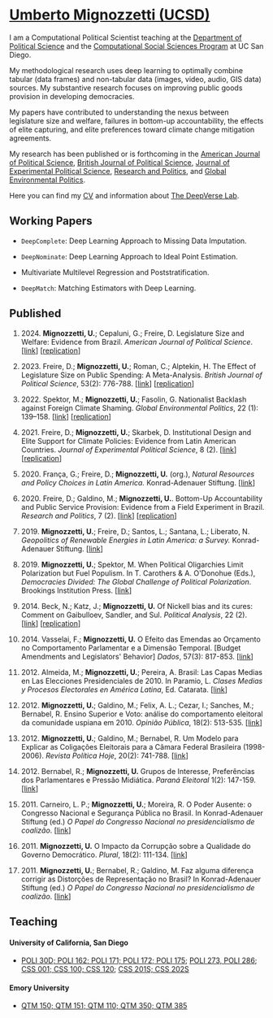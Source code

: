 # [Umberto Mignozzetti (UCSD)](https://www.dropbox.com/scl/fi/su5yg63jxfa93t711egf0/mignozzetti_cv.pdf?rlkey=vx92py4ofttfdt2jclsoxaxf9&dl=0)

I am a Computational Political Scientist teaching at the [Department of Political Science](https://polisci.ucsd.edu) and the [Computational Social Sciences Program](https://css.ucsd.edu) at UC San Diego.

My methodological research uses deep learning to optimally combine tabular (data frames) and non-tabular data (images, video, audio, GIS data) sources. My substantive research focuses on improving public goods provision in developing democracies.

My papers have contributed to understanding the nexus between legislature size and welfare, failures in bottom-up accountability, the effects of elite capturing, and elite preferences toward climate change mitigation agreements.

My research has been published or is forthcoming in the [American Journal of Political Science](https://doi.org/10.1111/ajps.12867), [British Journal of Political Science](https://doi.org/10.1017/S0007123422000552), [Journal of Experimental Political Science]( https://doi.org/10.1017/XPS.2020.19), [Research and Politics](https://doi.org/10.1177/2053168020914444), and [Global Environmental Politics](https://doi.org/10.1162/glep_a_00644).

Here you can find my [CV](https://www.dropbox.com/scl/fi/su5yg63jxfa93t711egf0/mignozzetti_cv.pdf?rlkey=vx92py4ofttfdt2jclsoxaxf9&dl=0) and information about [The DeepVerse Lab](https://github.com/DeepVerseLib).

## Working Papers

- `DeepComplete`: Deep Learning Approach to Missing Data Imputation.

- `DeepNominate`: Deep Learning Approach to Ideal Point Estimation.

- Multivariate Multilevel Regression and Poststratification.

- `DeepMatch`: Matching Estimators with Deep Learning.

## Published

1. 2024\. **Mignozzetti, U.**; Cepaluni, G.; Freire, D. Legislature Size and Welfare: Evidence from Brazil. *American Journal of Political Science*. [[link](https://doi.org/10.1111/ajps.12843)] [[replication](https://doi.org/10.7910/DVN/WRCPOC)]

1. 2023\. Freire, D.; **Mignozzetti, U.**; Roman, C.; Alptekin, H. The Effect of Legislature Size on Public Spending: A Meta-Analysis. *British Journal of Political Science*, 53(2): 776-788. [[link](https://doi.org/10.1017/S0007123422000552)] [[replication](https://doi.org/10.7910/DVN/5DEGYP)]

1. 2022\. Spektor, M.; **Mignozzetti, U.**; Fasolin, G. Nationalist Backlash against Foreign Climate Shaming. *Global Environmental Politics*, 22 (1): 139–158. [[link](https://doi.org/10.1162/glep_a_00644)] [[replication](https://github.com/umbertomig/environmental-politics-survey)]

1. 2021\. Freire, D.; **Mignozzetti, U.**; Skarbek, D. Institutional Design and Elite Support for Climate Policies: Evidence from Latin American Countries. *Journal of Experimental Political Science*, 8 (2). [[link](https://doi.org/10.1017/XPS.2020.19)] [[replication](https://doi.org/10.7910/DVN/VTA5OA)]

1. 2020\. França, G.; Freire, D.; **Mignozzetti, U.** (org.), *Natural Resources and Policy Choices in Latin America.* Konrad-Adenauer Stiftung. [[link](https://www.kas.de/c/document_library/get_file?uuid=9fe39ef1-6028-0836-90b0-aada31cb6769&groupId=273477)]

1. 2020\. Freire, D.; Galdino, M.; **Mignozzetti, U.**. Bottom-Up Accountability and Public Service Provision: Evidence from a Field Experiment in Brazil. *Research and Politics*, 7 (2). [[link](https://journals.sagepub.com/doi/full/10.1177/2053168020914444)] [[replication](https://doi.org/10.7910/DVN/ATGZFF)]

1. 2019\. **Mignozzetti, U.**; Freire, D.; Santos, L.; Santana, L.; Liberato, N. *Geopolitics of Renewable Energies in Latin America: a Survey.* Konrad-Adenauer Stiftung. [[link](https://www.kas.de/c/document_library/get_file?uuid=9fe39ef1-6028-0836-90b0-aada31cb6769&groupId=273477)]

1. 2019\. **Mignozzetti, U.**; Spektor, M. When Political Oligarchies Limit Polarization but Fuel Populism. In T. Carothers & A. O'Donohue (Eds.), *Democracies Divided: The Global Challenge of Political Polarization*. Brookings Institution Press. [[link](https://www.jstor.org/stable/10.7864/j.ctvbd8j2p)]

1. 2014\. Beck, N.; Katz, J.; **Mignozzetti, U.** Of Nickell bias and its cures: Comment on Gaibulloev, Sandler, and Sul. *Political Analysis*, 22 (2). [[link](https://doi.org/10.1093/pan/mpu004)] [[replication](https://doi.org/10.7910/DVN/24503)]

1. 2014\. Vasselai, F.; **Mignozzetti, U.** O Efeito das Emendas ao Orçamento no Comportamento Parlamentar e a Dimensão Temporal. [Budget Amendments and Legislators' Behavior] *Dados*, 57(3): 817-853. [[link](https://doi.org/10.1590/00115258201425)]

1. 2012\. Almeida, M.; **Mignozzetti, U.**; Pereira, A. Brasil: Las Capas Medias en Las Elecciones Presidenciales de 2010. In Paramio, L. *Clases Medias y Procesos Electorales en América Latina*, Ed. Catarata. [[link](https://www.amazon.com/Clases-medias-procesos-electorales-América/dp/8483197154)]

1. 2012\. **Mignozzetti, U.**; Galdino, M.; Felix, A. L.; Cezar, I.; Sanches, M.; Bernabel, R. Ensino Superior e Voto: análise do comportamento eleitoral da comunidade uspiana em 2010. *Opinião Pública*, 18(2): 513-535. [[link](https://doi.org/10.1590/S0104-62762012000200012)]

1. 2012\. **Mignozzetti, U.**; Galdino, M.; Bernabel, R. Um Modelo para Explicar as Coligações Eleitorais para a Câmara Federal Brasileira (1998-2006). *Revista Política Hoje*, 20(2): 741-788. [[link](https://periodicos.ufpe.br/revistas/politicahoje/article/view/3803)]

1. 2012\. Bernabel, R.; **Mignozzetti, U.** Grupos de Interesse, Preferências dos Parlamentares e Pressão Midiática. *Paraná Eleitoral* 1(2): 147-159. [[link](http://dx.doi.org/10.5380/pr%20eleitoral.v1i2.42738)]

1. 2011\. Carneiro, L. P.; **Mignozzetti, U.**; Moreira, R. O Poder Ausente: o Congresso Nacional e Segurança Pública no Brasil. In Konrad-Adenauer Stiftung (ed.) *O Papel do Congresso Nacional no presidencialismo de coalizão*. [[link](https://www.kas.de/c/document_library/get_file?uuid=56b47df7-439d-d912-d876-028fe2c5d580&groupId=265553)]

1. 2011\. **Mignozzetti, U.** O Impacto da Corrupção sobre a Qualidade do Governo Democrático. *Plural*, 18(2): 111-134. [[link](https://doi.org/10.11606/issn.2176-8099.pcso.2011.74504)]

1. 2011\. **Mignozzetti, U.**; Bernabel, R.; Galdino, M. Faz alguma diferença corrigir as Distorções de Representação no Brasil? In Konrad-Adenauer Stiftung (ed.) *O Papel do Congresso Nacional no presidencialismo de coalizão*. [[link](https://www.kas.de/c/document_library/get_file?uuid=e39e70dc-1854-b22b-9e53-9e87b032b5a0&groupId=265553)]

## Teaching

#### University of California, San Diego

- [POLI 30D; POLI 162; POLI 171; POLI 172; POLI 175](https://catalog.ucsd.edu/courses/POLI.html); [POLI 273, POLI 286](https://catalog.ucsd.edu/curric/POLI-gr.html); [CSS 001; CSS 100; CSS 120](https://css.ucsd.edu/undergraduate-minor/Courses.html); [CSS 201S; CSS 202S](https://css.ucsd.edu/masters/graduate-courses.html)

#### Emory University

- [QTM 150; QTM 151; QTM 110; QTM 350; QTM 385](https://quantitative.emory.edu/academics/bachelors/undergraduate%20courses.html)
